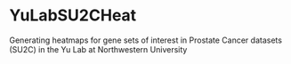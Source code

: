 # YuLabSU2CHeat
Generating heatmaps for gene sets of interest in Prostate Cancer datasets (SU2C) in the Yu Lab at Northwestern University


